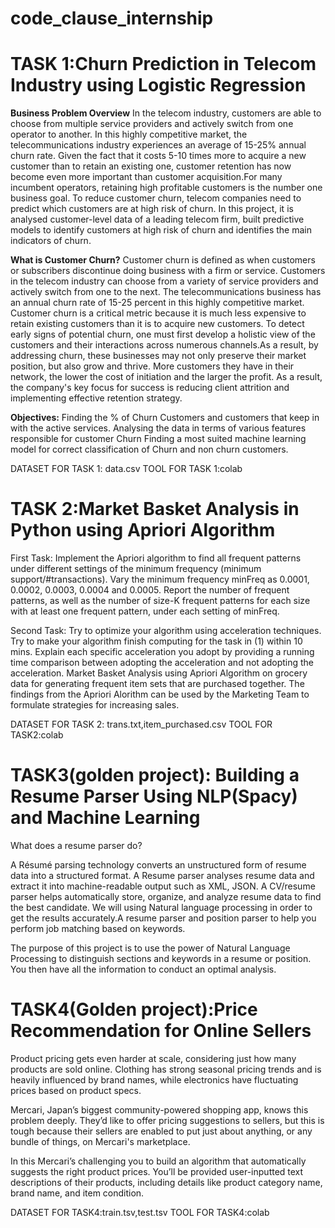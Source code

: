# code_clause_internship

# TASK 1:Churn Prediction in Telecom Industry using Logistic Regression

**Business Problem Overview**
In the telecom industry, customers are able to choose from multiple service providers and actively switch from one operator to another. In this highly competitive market, the telecommunications industry experiences an average of 15-25% annual churn rate. Given the fact that it costs 5-10 times more to acquire a new customer than to retain an existing one, customer retention has now become even more important than customer acquisition.For many incumbent operators, retaining high profitable customers is the number one business goal. To reduce customer churn, telecom companies need to predict which customers are at high risk of churn.
In this project, it is analysed customer-level data of a leading telecom firm, built predictive models to identify customers at high risk of churn and identifies the main indicators of churn.

**What is Customer Churn?**
Customer churn is defined as when customers or subscribers discontinue doing business with a firm or service.
Customers in the telecom industry can choose from a variety of service providers and actively switch from one to the next. The telecommunications business has an annual churn rate of 15-25 percent in this highly competitive market.
Customer churn is a critical metric because it is much less expensive to retain existing customers than it is to acquire new customers.
To detect early signs of potential churn, one must first develop a holistic view of the customers and their interactions across numerous channels.As a result, by addressing churn, these businesses may not only preserve their market position, but also grow and thrive. More customers they have in their network, the lower the cost of initiation and the larger the profit. As a result, the company's key focus for success is reducing client attrition and implementing effective retention strategy.


**Objectives:**
Finding the % of Churn Customers and customers that keep in with the active services.
Analysing the data in terms of various features responsible for customer Churn
Finding a most suited machine learning model for correct classification of Churn and non churn customers.

DATASET FOR TASK 1: data.csv 
TOOL FOR TASK 1:colab


# TASK 2:Market Basket Analysis in Python using Apriori Algorithm


First Task: Implement the Apriori algorithm to find all frequent patterns under different settings of the minimum frequency (minimum support/#transactions). Vary the minimum frequency minFreq as 0.0001, 0.0002, 0.0003, 0.0004 and 0.0005. Report the number of frequent patterns, as well as the number of size-K frequent patterns for each size with at least one frequent pattern, under each setting of minFreq.

Second Task: Try to optimize your algorithm using acceleration techniques. Try to make your algorithm finish computing for the task in (1) within 10 mins. Explain each specific acceleration you adopt by providing a running time comparison between adopting the acceleration and not adopting the acceleration.
Market Basket Analysis using Apriori Algorithm on grocery data for generating frequent item sets that are purchased together. The findings from the Apriori Alorithm can be used by the Marketing Team to formulate strategies for increasing sales.

DATASET FOR TASK 2: trans.txt,item_purchased.csv
TOOL FOR TASK2:colab

# TASK3(golden project): Building a Resume Parser Using NLP(Spacy) and Machine Learning

What does a resume parser do?

A Résumé parsing technology converts an unstructured form of resume data into a structured format. A Resume parser analyses resume data and extract it into machine-readable output such as XML, JSON. A CV/resume parser helps automatically store, organize, and analyze resume data to find the best candidate.
We will using Natural language processing in order to get the results accurately.A resume parser and position parser to help you perform job matching based on keywords.

The purpose of this project is to use the power of Natural Language Processing to distinguish sections and keywords in a resume or position. You then have all the information to conduct an optimal analysis.

# TASK4(Golden project):Price Recommendation for Online Sellers
Product pricing gets even harder at scale, considering just how many products are sold online. Clothing has strong seasonal pricing trends and is heavily influenced by brand names, while electronics have fluctuating prices based on product specs.

Mercari, Japan’s biggest community-powered shopping app, knows this problem deeply. They’d like to offer pricing suggestions to sellers, but this is tough because their sellers are enabled to put just about anything, or any bundle of things, on Mercari's marketplace.

In this Mercari’s challenging you to build an algorithm that automatically suggests the right product prices. You’ll be provided user-inputted text descriptions of their products, including details like product category name, brand name, and item condition.

DATASET FOR TASK4:train.tsv,test.tsv
TOOL FOR TASK4:colab


